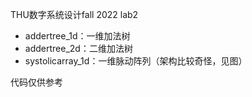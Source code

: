 THU数字系统设计fall 2022 lab2

- addertree_1d：一维加法树
- addertree_2d：二维加法树
- systolicarray_1d：一维脉动阵列（架构比较奇怪，见图）

代码仅供参考